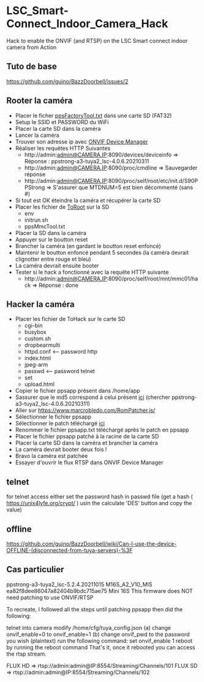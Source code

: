 # LSC_Smart-Connect_Indoor_Camera_Hack
Hack to enable the ONVIF (and RTSP) on the LSC Smart connect indoor camera from Action

## Tuto de base 
https://github.com/guino/BazzDoorbell/issues/2

## Rooter la caméra
- Placer le ficher [ppsFactoryTool.txt](https://github.com/n3odym3/LSC_Smart-Connect_Indoor_Camera_Hack/blob/main/ToRoot) dans une carte SD (FAT32)
- Setup le SSID et PASSWORD du WiFi
- Placer la carte SD dans la caméra
- Lancer la caméra
- Trouver son adresse ip avec [ONVIF Device Manager](https://sourceforge.net/projects/onvifdm/)
- Réaliser les requêtes HTTP Suivantes
  - http://admin:admin@CAMERA.IP:8090/devices/deviceinfo => Réponse : ppstrong-a3-tuya2_lsc-4.0.6.20210311
  - http://admin:admin@CAMERA.IP:8090/proc/cmdline => Sauvegarder réponse
  - http://admin:admin@CAMERA.IP:8090/proc/self/root/etc/init.d/S90PPStrong => S'assurer que MTDNUM=5 est bien décommenté (sans #)
- Si tout est OK éteindre la caméra et récupérer la carte SD
- Placer les fichier de [ToRoot](https://github.com/n3odym3/LSC_Smart-Connect_Indoor_Camera_Hack/blob/main/ToRoot) sur la SD
  - env
  - initrun.sh
  - ppsMmcTool.txt
- Placer la SD dans la caméra
- Appuyer sur le boutton reset
- Brancher la caméra (en gardant le boutton reset enfoncé)
- Maintenir le boutton enfoncé pendant 5 secondes (la caméra devrait clignotter entre rouge et bleu)
- La caméra devrait ensuite booter
- Tester si le hack a fonctionné avec la requête HTTP suivante 
  - http://admin:admin@CAMERA.IP:8090/proc/self/root/mnt/mmc01/hack => Réponse : done
 
## Hacker la caméra

- Placer les fichier de ToHack sur le carte SD
  - cgi-bin
  - busybox
  - custom.sh
  - dropbearmulti
  - httpd.conf <-- password http
  - index.html
  - jpeg-arm
  - passwd <-- password telnet
  - set
  - upload.html
- Copier le fichier ppsapp présent dans /home/app
- Sassurer que le md5 correspond à celui présent [ici](https://github.com/guino/ppsapp-rtsp/issues/1) (chercher ppstrong-a3-tuya2_lsc-4.0.6.20210311) 
- Aller sur https://www.marcrobledo.com/RomPatcher.js/
- Sélectionner le fichier ppsapp
- Sélectionner le patch téléchargé [ici](https://github.com/guino/ppsapp-rtsp/files/6880255/ppsapp-onvif.zip)
- Renommer le fichier ppsapp.txt téléchargé après le patch en ppsapp
- Placer le fichier ppsapp patché à la racine de la carte SD
- Placer la carte SD dans la caméra et brancher la caméra
- La caméra devrait booter deux fois !
- Bravo la caméra est patchée
- Essayer d'ouvrir le flux RTSP dans ONVIF Device Manager

## telnet
for telnet access either set the password hash in passwd file (get a hash ( https://unix4lyfe.org/crypt/ ) usin the calculate 'DES' button and copy the value)


## offline

https://github.com/guino/BazzDoorbell/wiki/Can-I-use-the-device-OFFLINE-(disconnected-from-tuya-servers)-%3F

## Cas particulier
ppstrong-a3-tuya2_lsc-5.2.4.20211015	M16S_A2_V10_MIS	ea82f8dee86047a82404b9bdc715ae75	Mini 16S
This firmware does NOT need patching to use ONVIF/RTSP 

To recreate, I followed all the steps until patching ppsapp then did the following:

telnet into camera
modify /home/cfg/tuya_config.json
(a) change onvif_enable=0 to onvif_enable=1
(b) change onvif_pwd to the password you wish (plaintext)
run the following command:
set onvif_enable 1
reboot by running the reboot command
That's it, once it rebooted you can access the rtsp stream.

FLUX HD => rtsp://admin:admin@IP:8554/Streaming/Channels/101
FLUX SD => rtsp://admin:admin@IP:8554/Streaming/Channels/102
